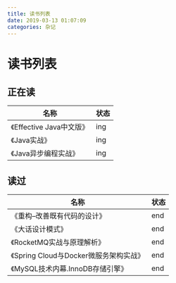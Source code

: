 ```yaml
---
title: 读书列表
date: 2019-03-13 01:07:09
categories: 杂记
---
```


# 读书列表

## 正在读

名称|状态
--|--
《Effective Java中文版》|ing
《Java实战》|ing
《Java异步编程实战》|ing


## 读过

名称|状态
--|--
《重构–改善既有代码的设计》|end
《大话设计模式》|end
《RocketMQ实战与原理解析》|end
《Spring Cloud与Docker微服务架构实战》|end
《MySQL技术内幕.InnoDB存储引擎》|end
